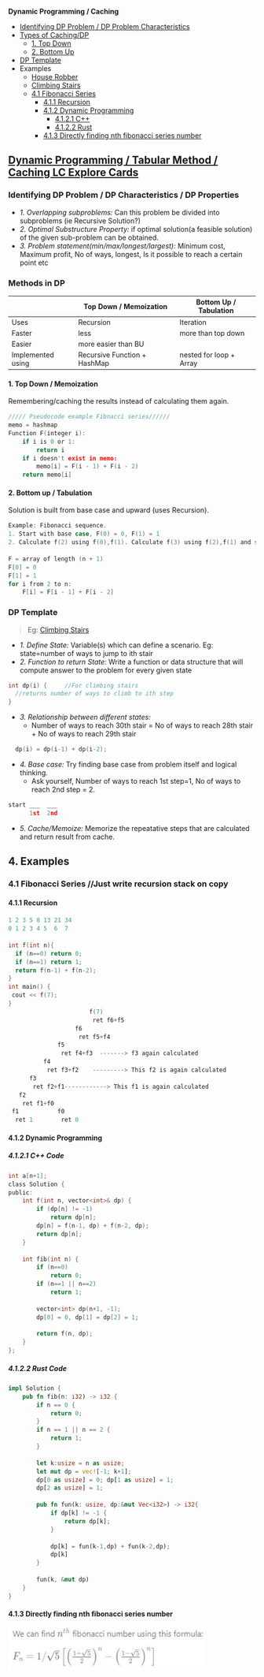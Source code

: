 **Dynamic Programming / Caching**
- [Identifying DP Problem / DP Problem Characteristics](#i)
- [Types of Caching/DP](#t)
  - [1. Top Down](#td)
  - [2. Bottom Up](#bu)
- [DP Template](#tem)
- Examples
  - [House Robber](/DS_Questions/Questions/vectors_arrays/Find_Search_Count/Find/Unsorted/Maximum/Max_Money_House_Robber.md)
  - [Climbing Stairs](/DS_Questions/Questions/Permutation_Combination/No_of_Ways_to_Climb_ith_Stairs_1or2Steps.md)
  - [4.1 Fibonacci Series](#fibonacci)
    - [4.1.1 Recursion](#recur)
    - [4.1.2 Dynamic Programming](#dp)
      - [4.1.2.1 C++](#cpp)
      - [4.1.2.2 Rust](#rust)
    - [4.1.3 Directly finding nth fibonacci series number](direct)


## [Dynamic Programming / Tabular Method / Caching LC Explore Cards](https://leetcode.com/explore/featured/card/dynamic-programming/630/an-introduction-to-dynamic-programming/4034/)
<a name=i></a>
### Identifying DP Problem / DP Characteristics / DP Properties
- _1. Overlapping subproblems:_ Can this problem be divided into subproblems (ie Recursive Solution?)
- _2. Optimal Substructure Property:_ if optimal solution(a feasible solution) of the given sub-problem can be obtained.
- _3. Problem statement(min/max/longest/largest):_ Minimum cost, Maximum profit, No of ways, longest, Is it possible to reach a certain point etc

<a name=t></a>
### Methods in DP

||Top Down / Memoization|Bottom Up / Tabulation|
|---|---|---|
|Uses| Recursion | Iteration |
|Faster| less | more than top down |
|Easier| more easier than BU||
|Implemented using|Recursive Function + HashMap|nested for loop + Array|

<a name=td></a>
#### 1. Top Down / Memoization 
Remembering/caching the results instead of calculating them again. 
```c
///// Pseudocode example Fibnacci series//////
memo = hashmap
Function F(integer i):
    if i is 0 or 1: 
        return i
    if i doesn't exist in memo:
        memo[i] = F(i - 1) + F(i - 2)
    return memo[i]
```
<a name=bu></a>
#### 2. Bottom up / Tabulation
Solution is built from base case and upward (uses Recursion).
```c
Example: Fibonacci sequence.
1. Start with base case, F(0) = 0, F(1) = 1
2. Calculate f(2) using f(0),f(1). Calculate f(3) using f(2),f(1) and so on

F = array of length (n + 1)
F[0] = 0
F[1] = 1
for i from 2 to n:
    F[i] = F[i - 1] + F[i - 2]
```

<a name=tem></a>
### DP Template
> Eg: [Climbing Stairs](/DS_Questions/Questions/Permutation_Combination/Climb_Stairs_1or2_steps.md)
- _1. Define State:_ Variable(s) which can define a scenario. Eg: state=number of ways to jump to ith stair
- _2. Function to return State:_ Write a function or data structure that will compute answer to the problem for every given state
```c
int dp(i) {     //For climbing stairs
  //returns number of ways to climb to ith step
}
```
- _3. Relationship between different states:_ 
  - Number of ways to reach 30th stair = No of ways to reach 28th stair + No of ways to reach 29th stair
```c
  dp(i) = dp(i-1) + dp(i-2);
```
- _4. Base case:_ Try finding base case from problem itself and logical thinking.
  - Ask yourself, Number of ways to reach 1st step=1, No of ways to reach 2nd step = 2.
```c
start ___  ___
      1st  2nd
```
- _5. Cache/Memoize:_ Memorize the repeatative steps that are calculated and return result from cache.

<a name="examples"></a>
## 4. Examples
<a name="fibonacci"></a>
### 4.1 Fibonacci Series //Just write recursion stack on copy
<a name="recur"></a>
#### 4.1.1 Recursion
```c
1 2 3 5 8 13 21 34
0 1 2 3 4 5  6  7

int f(int n){
  if (n==0) return 0;
  if (n==1) return 1;
  return f(n-1) + f(n-2);
}
int main() {
 cout << f(7);
}
                       f(7)
                        ret f6+f5
                   f6
                    ret f5+f4
              f5
               ret f4+f3  -------> f3 again calculated
          f4
           ret f3+f2    ---------> This f2 is again calculated
      f3
       ret f2+f1------------> This f1 is again calculated
   f2
    ret f1+f0
 f1           f0
  ret 1        ret 0
```
<a name="dp"></a>
#### 4.1.2 Dynamic Programming
<a name="cpp"></a>
##### 4.1.2.1 C++ Code
```c
int a[n+1];
class Solution {
public:
    int f(int n, vector<int>& dp) {
        if (dp[n] != -1)
            return dp[n];
        dp[n] = f(n-1, dp) + f(n-2, dp);
        return dp[n];        
    }
    
    int fib(int n) {
        if (n==0)
            return 0;
        if (n==1 || n==2)
            return 1;
        
        vector<int> dp(n+1, -1);
        dp[0] = 0, dp[1] = dp[2] = 1;
        
        return f(n, dp);    
    }
};
```
<a name="rust"></a>
##### 4.1.2.2 Rust Code
```rust
impl Solution {
    pub fn fib(n: i32) -> i32 {
        if n == 0 {
            return 0;
        }
        if n == 1 || n == 2 {
            return 1;
        }

        let k:usize = n as usize;
        let mut dp = vec![-1; k+1];
        dp[0 as usize] = 0; dp[1 as usize] = 1;
        dp[2 as usize] = 1;   

        pub fn fun(k: usize, dp:&mut Vec<i32>) -> i32{
            if dp[k] != -1 {
                return dp[k];
            }

            dp[k] = fun(k-1,dp) + fun(k-2,dp);
            dp[k]
        }

        fun(k, &mut dp)        
    }
}
```
<a name=direct></a>
#### 4.1.3 Directly finding nth fibonacci series number
<img src=nth-fibonacci.JPG width=400/>
